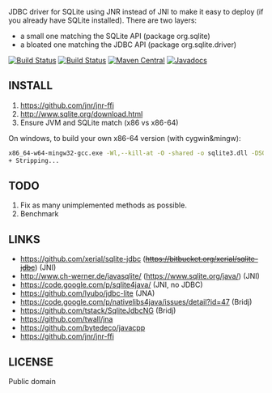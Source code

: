 JDBC driver for SQLite using JNR instead of JNI to make it easy to deploy
(if you already have SQLite installed).
There are two layers:
 - a small one matching the SQLite API (package org.sqlite)
 - a bloated one matching the JDBC API (package org.sqlite.driver)

[![Build Status](https://secure.travis-ci.org/gwenn/sqlite-jna.png?branch=jnr)](http://www.travis-ci.org/gwenn/sqlite-jna)
[![Build Status](https://ci.appveyor.com/api/projects/status/github/gwenn/sqlite-jna?branch=jnr&svg=true)](https://ci.appveyor.com/project/gwenn/sqlite-jna)
[![Maven Central](https://img.shields.io/maven-central/v/com.github.gwenn/sqlite-jnr.svg?label=Maven%20Central)](https://search.maven.org/search?q=g:%22com.github.gwenn%22%20AND%20a:%22sqlite-jnr%22)
[![Javadocs](https://www.javadoc.io/badge/com.github.gwenn/sqlite-jna.svg)](https://www.javadoc.io/doc/com.github.gwenn/sqlite-jna)

INSTALL
-------
1. https://github.com/jnr/jnr-ffi
2. http://www.sqlite.org/download.html
3. Ensure JVM and SQLite match (x86 vs x86-64)

On windows, to build your own x86-64 version (with cygwin&mingw):
```sh
x86_64-w64-mingw32-gcc.exe -Wl,--kill-at -O -shared -o sqlite3.dll -DSQLITE_ENABLE_COLUMN_METADATA -DSQLITE_ENABLE_FTS4 -DSQLITE_ENABLE_STAT3 -DSQLITE_THREADSAFE=1 -DSQLITE_DEFAULT_FOREIGN_KEYS=1 sqlite3.c
+ Stripping...
```

TODO
----
1. Fix as many unimplemented methods as possible.
2. Benchmark

LINKS
-----
* https://github.com/xerial/sqlite-jdbc (~~https://bitbucket.org/xerial/sqlite-jdbc~~) (JNI)
* http://www.ch-werner.de/javasqlite/ (https://www.sqlite.org/java/) (JNI)
* https://code.google.com/p/sqlite4java/ (JNI, no JDBC)
* https://github.com/lyubo/jdbc-lite (JNA)
* https://code.google.com/p/nativelibs4java/issues/detail?id=47 (Bridj)
* https://github.com/tstack/SqliteJdbcNG (Bridj)
* https://github.com/twall/jna
* https://github.com/bytedeco/javacpp
* https://github.com/jnr/jnr-ffi

LICENSE
-------
Public domain
